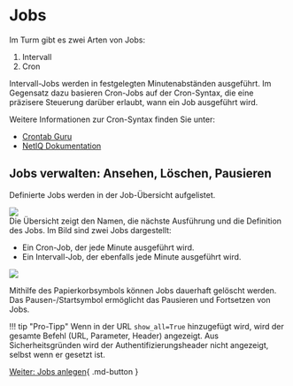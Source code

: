 
# Jobs

Im Turm gibt es zwei Arten von Jobs:

1. Intervall
2. Cron

Intervall-Jobs werden in festgelegten Minutenabständen ausgeführt. Im Gegensatz dazu basieren Cron-Jobs auf der Cron-Syntax, die eine präzisere Steuerung darüber erlaubt, wann ein Job ausgeführt wird.

Weitere Informationen zur Cron-Syntax finden Sie unter:
- [Crontab Guru](https://crontab.guru/)
- [NetIQ Dokumentation](https://www.netiq.com/documentation/cloud-manager-2-5/ncm-reference/data/bexyssf.html)

## Jobs verwalten: Ansehen, Löschen, Pausieren
Definierte Jobs werden in der Job-Übersicht aufgelistet.

![](img/jobs_ansehn.png)  
Die Übersicht zeigt den Namen, die nächste Ausführung und die Definition des Jobs. Im Bild sind zwei Jobs dargestellt:     
- Ein Cron-Job, der jede Minute ausgeführt wird.
- Ein Intervall-Job, der ebenfalls jede Minute ausgeführt wird.

![](img/jobs.png)

Mithilfe des Papierkorbsymbols können Jobs dauerhaft gelöscht werden. Das Pausen-/Startsymbol ermöglicht das Pausieren und Fortsetzen von Jobs.

!!! tip "Pro-Tipp"
     Wenn in der URL ````show_all=True```` hinzugefügt wird, wird der gesamte Befehl (URL, Parameter, Header) angezeigt. Aus Sicherheitsgründen wird der Authentifizierungsheader nicht angezeigt, selbst wenn er gesetzt ist.

 [Weiter: Jobs anlegen](jobs_create.md){ .md-button }